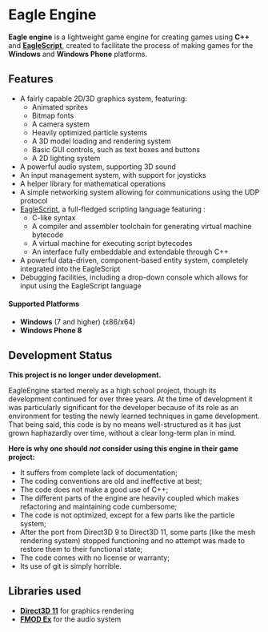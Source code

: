 # Eagle Engine

**Eagle engine** is a lightweight game engine for creating games using **C++** and **[EagleScript][]**, created to facilitate the process of making games for the **Windows** and **Windows Phone** platforms.

## Features

- A fairly capable 2D/3D graphics system, featuring:
	- Animated sprites
	- Bitmap fonts
	- A camera system
	- Heavily optimized particle systems
	- A 3D model loading and rendering system
	- Basic GUI controls, such as text boxes and buttons
	- A 2D lighting system
- A powerful audio system, supporting 3D sound
- An input management system, with support for joysticks
- A helper library for mathematical operations
- A simple networking system allowing for communications using the UDP protocol
- [EagleScript][], a full-fledged scripting language featuring :
	- C-like syntax
	- A compiler and assembler toolchain for generating virtual machine bytecode
	- A virtual machine for executing script bytecodes
	- An interface fully embeddable and extendable through C++
- A powerful data-driven, component-based entity system, completely integrated into the EagleScript
- Debugging facilities, including a drop-down console which allows for input using the EagleScript language

#### Supported Platforms

- **Windows** (7 and higher) (x86/x64)
- **Windows Phone 8**

## Development Status

**This project is no longer under development.**

EagleEngine started merely as a high school project, though its development continued for over three years.
At the time of development it was particularly significant for the developer because of its role as an environment for testing the newly learned techniques in game development. That being said, this code is by no means well-structured as it has just grown haphazardly over time, without a clear long-term plan in mind.

**Here is why one should _not_ consider using this engine in their game project:**

- It suffers from complete lack of documentation;
- The coding conventions are old and ineffective at best;
- The code does not make a good use of C++;
- The different parts of the engine are heavily coupled which makes refactoring and maintaining code cumbersome;
- The code is not optimized, except for a few parts like the particle system;
- After the port from Direct3D 9 to Direct3D 11, some parts (like the mesh rendering system) stopped functioning and no attempt was made to restore them to their functional state;
- The code comes with no license or warranty;
- Its use of git is simply horrible.

## Libraries used

- **[Direct3D 11][Direct3D 11]** for graphics rendering
- **[FMOD Ex][FMOD Ex]** for the audio system

[EagleScript]: https://github.com/SahandMalaei/EagleScript "EagleScript"
[Direct3D 11]: https://msdn.microsoft.com/en-us/library/windows/desktop/ff476080(v=vs.85).aspx "Direct3D 11"
[FMOD Ex]: http://www.fmod.org/fmod-ex/ "FMOD Ex"